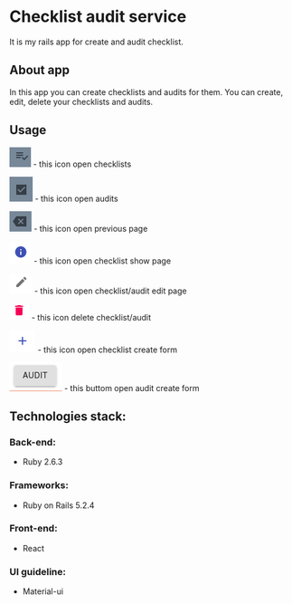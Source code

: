 # Сhecklist audit service
It is my rails app for create and audit checklist.

## About app

In this app you can create checklists and audits for them.
You can create, edit, delete your checklists and audits.

## Usage

![](/app/assets/images/checklists.png?raw=true "Optional Title") - this icon open checklists

![](/app/assets/images/audits.png?raw=true "Optional Title") - this icon open audits

![](/app/assets/images/back.png?raw=true "Optional Title") - this icon open previous page

![](/app/assets/images/show.png?raw=true "Optional Title") - this icon open checklist show page

![](/app/assets/images/edit.png?raw=true "Optional Title") - this icon open checklist/audit edit page

![](/app/assets/images/delete.png?raw=true "Optional Title") - this icon delete checklist/audit

![](/app/assets/images/checklist.png?raw=true "Optional Title") - this icon open checklist create form

![](/app/assets/images/audit.png?raw=true "Optional Title") - this buttom open audit create form


## Technologies stack:
### Back-end:
- Ruby 2.6.3
### Frameworks:
- Ruby on Rails 5.2.4
### Front-end:
- React
### UI guideline:
- Material-ui
